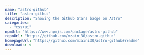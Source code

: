 ```yaml
---
name: "astro-github"
title: "astro-github"
description: "Showing the Github Stars badge on Astro"
categories:
  - "css+ui"
npmUrl: "https://www.npmjs.com/package/astro-github"
repoUrl: "https://github.com/mzaini30/astro-github"
homepageUrl: "https://github.com/mzaini30/astro-github#readme"
downloads: 9
---
```

